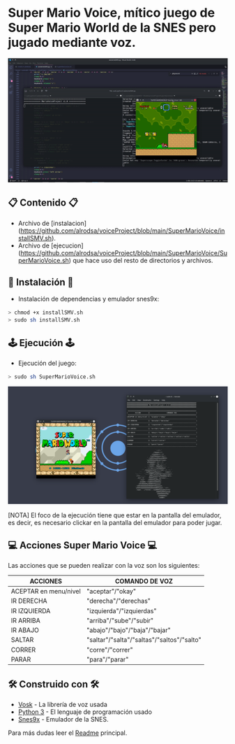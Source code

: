 # Super Mario Voice, mítico juego de Super Mario World de la SNES pero jugado mediante voz.
<p align="center">
 <img src="https://github.com/UzuRodri95/voiceProject/blob/main/images/mario.gif" alt="drawing"/>
</p>

## 📋 Contenido 📋

   - Archivo de [instalacion] (https://github.com/alrodsa/voiceProject/blob/main/SuperMarioVoice/installSMV.sh).
   - Archivo de [ejecucion] (https://github.com/alrodsa/voiceProject/blob/main/SuperMarioVoice/SuperMarioVoice.sh) que hace uso del resto de directorios y archivos.

## 🔧 Instalación 🔧
* Instalación de dependencias y emulador snes9x:
```Bash
> chmod +x installSMV.sh
> sudo sh installSMV.sh
```

## 🕹 Ejecución 🕹 
* Ejecución del juego:
```Bash 
> sudo sh SuperMarioVoice.sh
```

<p align="center">
 <img src="https://github.com/UzuRodri95/voiceProject/blob/main/images/mario_ejecucion.png" alt="drawing"/>
</p>
[NOTA] El foco de la ejecución tiene que estar en la pantalla del emulador, es decir, es necesario clickar en la pantalla del emulador para 
poder jugar.


## 💻 Acciones Super Mario Voice 💻
Las acciones que se pueden realizar con la voz son los siguientes:

 | ACCIONES | COMANDO DE VOZ |
 | -- | -- |
 |ACEPTAR en menu/nivel | "aceptar"/"okay"|
 |IR DERECHA            | "derecha"/"derechas"|
 |IR IZQUIERDA          | "izquierda"/"izquierdas"|
 |IR ARRIBA             | "arriba"/"sube"/"subir"|
 |IR ABAJO              | "abajo"/"bajo"/"baja"/"bajar"|
 |SALTAR                | "saltar"/"salta"/"saltas"/"saltos"/"salto"|
 |CORRER                | "corre"/"correr"|
 |PARAR                 | "para"/"parar"|                                  |

## 🛠️ Construido con 🛠️
* [Vosk](https://alphacephei.com/vosk/) - La librería de voz usada
* [Python 3](https://docs.python.org/3/) - El lenguaje de programación usado
* [Snes9x](https://www.snes9x.com/) - Emulador de la SNES.

Para más dudas leer el [Readme](https://github.com/alrodsa/voiceProject) principal.
